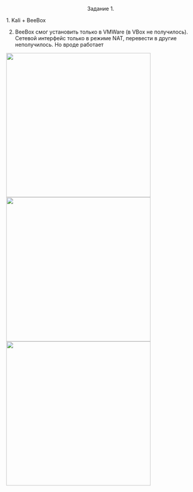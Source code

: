 <p align="center"> Задание 1. </p>
1. Kali + BeeBox

2. BeeBox смог установить только в VMWare (в VBox не получилось). Сетевой интерфейс только в режиме NAT, перевести в другие неполучилось. Но вроде работает
<img src="https://user-images.githubusercontent.com/62753044/224403978-9c78f383-edaa-4f17-b844-6e44346b83cf.png" width="385px" align="center">
<img src="https://user-images.githubusercontent.com/62753044/224404023-9036ffe9-83b0-4468-8942-ad18e0548395.png" width="385px" align="center">
<img src="https://user-images.githubusercontent.com/62753044/224404076-615baaae-8309-4672-b9d8-95eb861e7bdc.png" width="385px" align="center">

